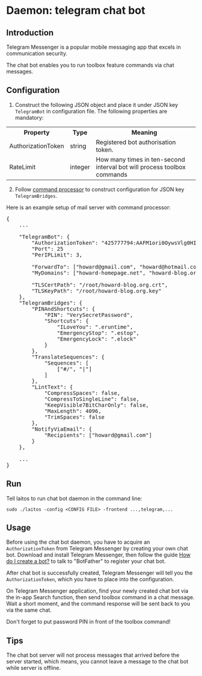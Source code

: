 # Daemon: telegram chat bot

## Introduction
Telegram Messenger is a popular mobile messaging app that excels in communication security.

The chat bot enables you to run toolbox feature commands via chat messages.

## Configuration
1. Construct the following JSON object and place it under JSON key `TelegramBot` in configuration file.
   The following properties are mandatory:
<table>
<tr>
    <th>Property</th>
    <th>Type</th>
    <th>Meaning</th>
</tr>
<tr>
    <td>AuthorizationToken</td>
    <td>string</td>
    <td>Registered bot authorisation token.</td>
</tr>
<tr>
    <td>RateLimit</td>
    <td>integer</td>
    <td>How many times in ten-second interval bot will process toolbox commands</td>
</tr>
</table>

2. Follow [command processor](https://github.com/HouzuoGuo/laitos/wiki/Command-processor) to construct configuration for
   JSON key `TelegramBridges`.

Here is an example setup of mail server with command processor:
<pre>
{
    ...
    
    "TelegramBot": {
        "AuthorizationToken": "425777794:AAFM1ori0OywsVlg0HIhvH1JYHRqL8PZBgE",
        "Port": 25
        "PerIPLimit": 3,
        
        "ForwardTo": ["howard@gmail.com", "howard@hotmail.com"],
        "MyDomains": ["howard-homepage.net", "howard-blog.org"],
        
        "TLSCertPath": "/root/howard-blog.org.crt",
        "TLSKeyPath": "/root/howard-blog.org.key"
    },
    "TelegramBridges": {
        "PINAndShortcuts": {
            "PIN": "VerySecretPassword",
            "Shortcuts": {
                "ILoveYou": ".eruntime",
                "EmergencyStop": ".estop",
                "EmergencyLock": ".elock"
            }
        },
        "TranslateSequences": {
            "Sequences": [
                ["#/", "|"]
            ]
        },
        "LintText": {
            "CompressSpaces": false,
            "CompressToSingleLine": false,
            "KeepVisible7BitCharOnly": false,
            "MaxLength": 4096,
            "TrimSpaces": false
        },
        "NotifyViaEmail": {
            "Recipients": ["howard@gmail.com"]
        }
    },
    
    ...
}
</pre>

## Run
Tell laitos to run chat bot daemon in the command line:

    sudo ./laitos -config <CONFIG FILE> -frontend ...,telegram,...

## Usage
Before using the chat bot daemon, you have to acquire an `AuthorizationToken` from Telegram Messenger by creating your
own chat bot. Download and install Telegram Messenger, then follow the guide [How do I create a bot?](https://core.telegram.org/bots)
to talk to "BotFather" to register your chat bot.

After chat bot is successfully created, Telegram Messenger will tell you the `AuthorizationToken`, which you have to
place into the configuration.

On Telegram Messenger application, find your newly created chat bot via the in-app Search function, then send toolbox
command in a chat message. Wait a short moment, and the command response will be sent back to you via the same chat.

Don't forget to put password PIN in front of the toolbox command!

## Tips
The chat bot server will not process messages that arrived before the server started, which means, you cannot leave a
message to the chat bot while server is offline.